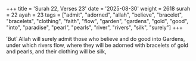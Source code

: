 +++
title = 'Surah 22, Verses 23'
date = '2025-08-30'
weight = 2618
surah = 22
ayah = 23
tags = ["admit", "adorned", "allah", "believe", "bracelet", "bracelets", "clothing", "faith", "flow", "garden", "gardens", "gold", "good", "into", "paradise", "pearl", "pearls", "river", "rivers", "silk", "surely"]
+++

˹But˺ Allah will surely admit those who believe and do good into Gardens, under which rivers flow, where they will be adorned with bracelets of gold and pearls, and their clothing will be silk,